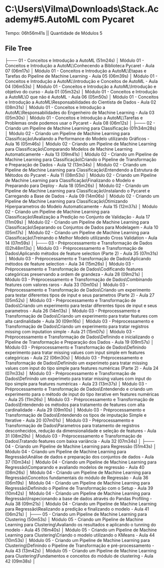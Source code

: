 # C:\Users\Vilma\Downloads\Stack.Academy\#5.AutoML com Pycaret

Tempo: 06h56m41s || Quantidade de Módulos 5

## File Tree

├─── 01 - Conceitos e Introdução a AutoML (51m24s)
│       Módulo 01 - Conceitos e Introdução a AutoML\Conhecendo a Biblioteca Pycaret - Aula 07 (06m17s)
│       Módulo 01 - Conceitos e Introdução a AutoML\Etapas e Tarefas do Pipeline de Machine Learning - Aula 05 (06m39s)
│       Módulo 01 - Conceitos e Introdução a AutoML\Introdução e Conceitos de AutoML - Aula 04 (06m53s)
│       Módulo 01 - Conceitos e Introdução a AutoML\Introdução e objetivo do curso - Aula 01 (05m32s)
│       Módulo 01 - Conceitos e Introdução a AutoML\O que não é AutoML - Aula 06 (05m50s)
│       Módulo 01 - Conceitos e Introdução a AutoML\Responsabilidades do Cientista de Dados - Aula 02 (08m31s)
│       Módulo 01 - Conceitos e Introdução a AutoML\Responsabilidades do Engenheiro de Machine Learning - Aula 03 (05m30s)
│       Módulo 01 - Conceitos e Introdução a AutoML\Tarefas e Problemas onde podemos usar o Pycaret - Aula 08 (06m12s)
│
├─── 02 - Criando um Pipeline de Machine Learning para Classificação (01h34m28s)
│       Módulo 02 - Criando um Pipeline de Machine Learning para Classificação\Avaliando a Performance do Modelo utilizando Gráficos - Aula 16 (05m46s)
│       Módulo 02 - Criando um Pipeline de Machine Learning para Classificação\Comparando Modelos de Machine Learning Automaticamente - Aula 13 (09m41s)
│       Módulo 02 - Criando um Pipeline de Machine Learning para Classificação\Criando o Pipeline de Transformação e Preparação de Dados - Aula 12 (13m34s)
│       Módulo 02 - Criando um Pipeline de Machine Learning para Classificação\Entendendo a Estrutura de Métodos do Pycaret - Aula 11 (08m53s)
│       Módulo 02 - Criando um Pipeline de Machine Learning para Classificação\Finalizando o Modelo e Preparando para Deploy - Aula 18 (05m26s)
│       Módulo 02 - Criando um Pipeline de Machine Learning para Classificação\Instalando o Pycaret e Carregando a Base de Dados - Aula 09 (14m06s)
│       Módulo 02 - Criando um Pipeline de Machine Learning para Classificação\Otimizando Hiperparametros do Modelo Automaticamente - Aula 15 (12m37s)
│       Módulo 02 - Criando um Pipeline de Machine Learning para Classificação\Realização a Predição no Conjunto de Validação - Aula 17 (11m09s)
│       Módulo 02 - Criando um Pipeline de Machine Learning para Classificação\Separando os Conjuntos de Dados para Modelagem - Aula 10 (05m17s)
│       Módulo 02 - Criando um Pipeline de Machine Learning para Classificação\Treinando o Melhor Modelo utilizando Cross Validation - Aula 14 (07m59s)
│
├─── 03 - Préprocessamento e Transformação de Dados (02h48m13s)
│       Módulo 03 - Préprocessamento e Transformação de Dados\Aplicando métodos de feature selection (Parte 2) - Aula 35 (07m31s)
│       Módulo 03 - Préprocessamento e Transformação de Dados\Aplicando métodos de feature selection - Aula 34 (15m26s)
│       Módulo 03 - Préprocessamento e Transformação de Dados\Codificando features categóricas preservando a ordem de grandeza - Aula 28 (09m21s)
│       Módulo 03 - Préprocessamento e Transformação de Dados\Combinando features com valores raros - Aula 33 (10m10s)
│       Módulo 03 - Préprocessamento e Transformação de Dados\Criando um experimento para testar diferentes tipos de input e seus parametros (Parte 2) - Aula 27 (05m52s)
│       Módulo 03 - Préprocessamento e Transformação de Dados\Criando um experimento para testar diferentes tipos de input e seus parametros - Aula 26 (14m13s)
│       Módulo 03 - Préprocessamento e Transformação de Dados\Criando um experimento para tratar features com alta cardinalidade - Aula 30 (09m16s)
│       Módulo 03 - Préprocessamento e Transformação de Dados\Criando um experimento para tratar registros missing com inputation simple - Aula 21 (15m07s)
│       Módulo 03 - Préprocessamento e Transformação de Dados\Definindo e inicializando o Pipeline de Transformação e Preparação dos Dados - Aula 19 (09m57s)
│       Módulo 03 - Préprocessamento e Transformação de Dados\Definindo experimento para tratar missing values com input simple em features categóricas - Aula 22 (06m30s)
│       Módulo 03 - Préprocessamento e Transformação de Dados\Definindo um experimeto para tratar missing values com input do tipo simple para features numéricas (Parte 2) - Aula 24 (07m33s)
│       Módulo 03 - Préprocessamento e Transformação de Dados\Definindo um experimeto para tratar missing values com input do tipo simple para features numéricas - Aula 23 (13m37s)
│       Módulo 03 - Préprocessamento e Transformação de Dados\Entendendo e criando um experimento para o método de input do tipo iterative em features numéricas - Aula 25 (11m26s)
│       Módulo 03 - Préprocessamento e Transformação de Dados\Entendendo os métodos para tratamento de features com alta cardinalidade - Aula 29 (09m10s)
│       Módulo 03 - Préprocessamento e Transformação de Dados\Entendendo os tipos de imputação Simple e Iterative - Aula 20 (07m01s)
│       Módulo 03 - Préprocessamento e Transformação de Dados\Parametros para tratamento de registros desconhecidos, redução da dimensionalidade e seleção de features - Aula 31 (08m29s)
│       Módulo 03 - Préprocessamento e Transformação de Dados\Tratando features com baixa variância - Aula 32 (07m34s)
│
├─── 04 - Criando um Pipeline de Machine Learning para Regressão (51m43s)
│       Módulo 04 - Criando um Pipeline de Machine Learning para Regressão\Análise de dados e preparação dos conjuntos de dados - Aula 37 (10m34s)
│       Módulo 04 - Criando um Pipeline de Machine Learning para Regressão\Comparando e avaliando modelos de regressão - Aula 40 (08m26s)
│       Módulo 04 - Criando um Pipeline de Machine Learning para Regressão\Conceitos fundamentais do módulo de Regressão - Aula 36 (06m19s)
│       Módulo 04 - Criando um Pipeline de Machine Learning para Regressão\Definindo o Pipeline de Transformação com o Setup - Aula 39 (10m42s)
│       Módulo 04 - Criando um Pipeline de Machine Learning para Regressão\Inspecionando a base de dados através do Pandas Profiling - Aula 38 (09m21s)
│       Módulo 04 - Criando um Pipeline de Machine Learning para Regressão\Realizando a predição e finalizando o modelo - Aula 41 (06m21s)
│
├─── 05 - Criando um Pipeline de Machine Learning para Clustering (50m53s)
│       Módulo 05 - Criando um Pipeline de Machine Learning para Clustering\Avaliando os resultados e aplicando o tunning do modelo - Aula 45 (16m40s)
│       Módulo 05 - Criando um Pipeline de Machine Learning para Clustering\Criando o modelo utilizando o KMeans - Aula 44 (10m53s)
│       Módulo 05 - Criando um Pipeline de Machine Learning para Clustering\Definindo o Pipeline de Transformação e pré-processamento - Aula 43 (13m42s)
│       Módulo 05 - Criando um Pipeline de Machine Learning para Clustering\Fundamentos e conceitos do módulo de clustering - Aula 42 (09m38s)
│
